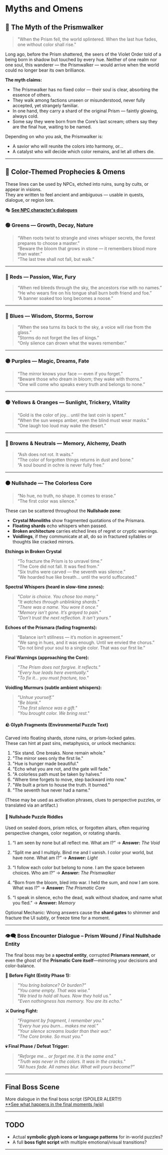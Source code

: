 
# Myths and Omens

## 📖 The Myth of the Prismwalker

> "When the Prism fell, the world splintered. When the last hue fades, one without color shall rise."

Long ago, before the Prism shattered, the seers of the Violet Order told of a being born in shadow but touched by every hue. Neither of one realm nor one soul, this wanderer — the Prismwalker — would arrive when the world could no longer bear its own brilliance.

**The myth claims:**

- The Prismwalker has no fixed color — their soul is clear, absorbing the essence of others.
- They walk among factions unseen or misunderstood, never fully accepted, yet strangely familiar.
- In one hand, they carry a shard of the original Prism — faintly glowing, always cold.
- Some say they were born from the Core’s last scream; others say they are the final hue, waiting to be named.

Depending on who you ask, the Prismwalker is:
- A savior who will reunite the colors into harmony, or...
- A catalyst who will decide which color remains, and let all others die.

---

## 🔮 Color-Themed Prophecies & Omens

These lines can be used by NPCs, etched into ruins, sung by cults, or appear in visions.  
They are written to feel ancient and ambiguous — usable in quests, dialogue, or region lore.

🎭 [**See NPC character's dialogues**](./npcs.md)


### 🟢 Greens — Growth, Decay, Nature

> “When roots twist to strangle and vines whisper secrets, the forest prepares to choose a master.”  
> “Beware the bloom that grows in stone — it remembers blood more than water.”  
> “The last tree shall not fall, but walk.”

---

### 🔴 Reds — Passion, War, Fury

> “When red bleeds through the sky, the ancestors rise with no names.”  
> “He who wears fire on his tongue shall burn both friend and foe.”  
> “A banner soaked too long becomes a noose.”

---

### 🔵 Blues — Wisdom, Storms, Sorrow

> “When the sea turns its back to the sky, a voice will rise from the glass.”  
> “Storms do not forget the lies of kings.”  
> “Only silence can drown what the waves remember.”

---

### 🟣 Purples — Magic, Dreams, Fate

> “The mirror knows your face — even if you forget.”  
> “Beware those who dream in bloom; they wake with thorns.”  
> “One will come who speaks every truth and belongs to none.”

---

### 🟡 Yellows & Oranges — Sunlight, Trickery, Vitality

> “Gold is the color of joy… until the last coin is spent.”  
> “When the sun weeps amber, even the blind must wear masks.”  
> “One laugh too loud may wake the desert.”

---

### 🤎 Browns & Neutrals — Memory, Alchemy, Death

> “Ash does not rot. It waits.”  
> “The color of forgotten things returns in dust and bone.”  
> “A soul bound in ochre is never fully free.”

---

### ⚫ Nullshade — The Colorless Core

> “No hue, no truth, no shape. It comes to erase.”  
> “The first color was silence.”  

These can be scattered throughout the **Nullshade zone**:  
- **Crystal Monoliths** show fragmented quotations of the Prismara.  
- **Floating shards** echo whispers when passed.  
- **Broken architecture** carries etched lines of regret or cryptic warnings.  
- **Voidlings**, if they communicate at all, do so in fractured syllables or thoughts like cracked mirrors.

**Etchings in Broken Crystal**  
> “To fracture the Prism is to unravel time.”  
> “The Core did not fall. It was fled from.”  
> “Six truths were carved — the seventh was silence.”  
> “We hoarded hue like breath… until the world suffocated.”  

**Spectral Whispers (heard in slow-time zones):**  
> *"Color is choice. You chose too many."*  
> *"It watches through unblinking shards."*  
> *"There was a name. You wore it once."*  
> *"Memory isn’t gone. It’s grayed to pain."*  
> *"Don’t trust the next reflection. It isn’t yours."*  

**Echoes of the Prismara (fading fragments):**  
> “Balance isn’t stillness — it’s motion in agreement.”  
> “We sang in hues, and it was enough. Until we envied the chorus.”  
> “Do not bind your soul to a single color. That was our first lie.”  

**Final Warnings (approaching the Core):**  
> *"The Prism does not forgive. It reflects."*  
> *"Every hue leads here eventually."*  
> *"To fix it… you must fracture, too."*  

**Voidling Murmurs (subtle ambient whispers):**  
> *"Unhue yourself."*  
> *"Be blank."*  
> *"The first silence was a gift."*  
> *"You brought color. We bring rest."*  

#### 🪨 Glyph Fragments (Environmental Puzzle Text)
Carved into floating shards, stone ruins, or prism-locked gates.  
These can hint at past sins, metaphysics, or unlock mechanics:

1. "Six stand. One breaks. None remain whole."
2. "The mirror sees only the first lie."
3. "Hue is hunger made beautiful."
4. "Echo what you are not, and the gate will fade."
5. "A colorless path must be taken by halves."
6. "Where time forgets to move, step backward into now."
7. "We built a prism to house the truth. It burned."
8. "The seventh hue never had a name."

(These may be used as activation phrases, clues to perspective puzzles, or translated via an artifact.)

#### 🧩 Nullshade Puzzle Riddles
Used on sealed doors, prism relics, or forgotten altars, often requiring perspective changes, color negation, or rotating shards.

1. “I am seen by none but all reflect me. What am I?”
   → **Answer:** *The Void*

2. “Split me and I multiply. Bind me and I vanish. I color your world, but have none. What am I?”
   → **Answer:** *Light*

3. “I follow each color but belong to none. I am the space between choices. Who am I?”
   → **Answer:** *The Prismwalker*

4. “Born from the bloom, bled into war. I held the sum, and now I am sore. What was I?”
   → **Answer:** *The Prismatic Core*

5. “I speak in silence, echo the dead, walk without shadow, and name what you fled.”
   → **Answer:** *Memory*

Optional Mechanic: Wrong answers cause the **shard gates** to shimmer and fracture the UI subtly, or freeze time for a moment.

---

### 👁️‍🗨️ **Boss Encounter Dialogue – Prism Wound / Final Nullshade Entity**

The final boss may be a **spectral entity**, corrupted **Prismara remnant**, or even the ghost of the **Prismatic Core itself**—mirroring your decisions and color-balance.

**👤 Before Fight (Entity Phase 1):**
> *"You bring balance? Or burden?"*  
> *"You came empty. That was wise."*  
> *"We tried to hold all hues. Now they hold us."*  
> *"Even nothingness has memory. You are its echo."*

**⚔️ During Fight:**
> *"Fragment by fragment, I remember you."*  
> *"Every hue you burn… makes me real."*  
> *"Your silence screams louder than their war."*  
> *"The Core broke. So must you."*

**💀 Final Phase / Defeat Trigger:**
> *"Reforge me… or forget me. It is the same end."*  
> *"Truth was never in the colors. It was in the cracks."*  
> *"All hues fade. All names blur. What will yours become?"*

---

## Final Boss Scene

More dialogue in the final boss script (SPOILER ALERT!!)  
[**See what happens in the final moments (wip)](./docs/endgame.md)

---

## TODO

- Actual **symbolic glyph icons or language patterns** for in-world puzzles?
- A full **boss fight script** with multiple emotional/visual transitions?

---
